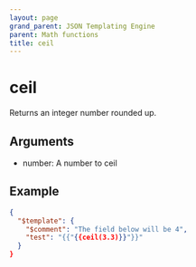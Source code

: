 ```yaml
---
layout: page
grand_parent: JSON Templating Engine
parent: Math functions
title: ceil
---
```


# ceil

Returns an integer number rounded up.

## Arguments

 - number: A number to ceil

## Example

```json
{
  "$template": {
    "$comment": "The field below will be 4",
    "test": "{{"{{ceil(3.3)}}"}}"
  }
}
```
